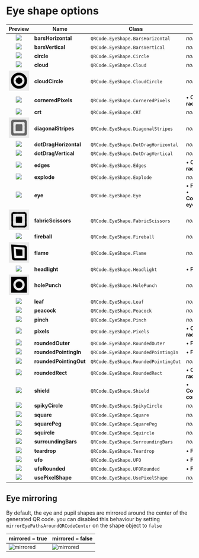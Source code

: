# Eye shape options

|  Preview  |  Name  | Class |  Options  | 
|:-------------:|-----------|---------|---------|
| <a href="../../Art/images/eye_barsHorizontal.png"><img src="../../Art/images/eye_barsHorizontal.png" width="75" /></a> | __barsHorizontal__ | `QRCode.EyeShape.BarsHorizontal` | _none_ |
| <a href="../../Art/images/eye_barsVertical.png"><img src="../../Art/images/eye_barsVertical.png" width="75" /></a> | __barsVertical__ | `QRCode.EyeShape.BarsVertical` | _none_ |
| <a href="../../Art/images/eye_circle.png"><img src="../../Art/images/eye_circle.png" width="75" /></a> | __circle__ | `QRCode.EyeShape.Circle` | _none_ |
| <a href="../../Art/images/eye_cloud.png"><img src="../../Art/images/eye_cloud.png" width="75" /></a> | __cloud__ | `QRCode.EyeShape.Cloud` | _none_ |
| <a href="../../Art/images/eye_cloudCircle.png"><img src="../../Art/images/eye_cloudCircle.png" width="75" /></a> | __cloudCircle__ | `QRCode.EyeShape.CloudCircle` | _none_ |
| <a href="../../Art/images/eye_corneredPixels.png"><img src="../../Art/images/eye_corneredPixels.png" width="75" /></a> | __corneredPixels__ | `QRCode.EyeShape.CorneredPixels` | • __Corner radius__<br/> |
| <a href="../../Art/images/eye_crt.png"><img src="../../Art/images/eye_crt.png" width="75" /></a> | __crt__ | `QRCode.EyeShape.CRT` | _none_ |
| <a href="../../Art/images/eye_diagonalStripes.png"><img src="../../Art/images/eye_diagonalStripes.png" width="75" /></a> | __diagonalStripes__ | `QRCode.EyeShape.DiagonalStripes` | _none_ |
| <a href="../../Art/images/eye_dotDragHorizontal.png"><img src="../../Art/images/eye_dotDragHorizontal.png" width="75" /></a> | __dotDragHorizontal__ | `QRCode.EyeShape.DotDragHorizontal` | _none_ |
| <a href="../../Art/images/eye_dotDragVertical.png"><img src="../../Art/images/eye_dotDragVertical.png" width="75" /></a> | __dotDragVertical__ | `QRCode.EyeShape.DotDragVertical` | _none_ |
| <a href="../../Art/images/eye_edges.png"><img src="../../Art/images/eye_edges.png" width="75" /></a> | __edges__ | `QRCode.EyeShape.Edges` | • __Corner radius__<br/> |
| <a href="../../Art/images/eye_explode.png"><img src="../../Art/images/eye_explode.png" width="75" /></a> | __explode__ | `QRCode.EyeShape.Explode` | _none_ |
| <a href="../../Art/images/eye_eye.png"><img src="../../Art/images/eye_eye.png" width="75" /></a> | __eye__ | `QRCode.EyeShape.Eye` | • __Flippable__<br/>• __Configurable eye corners__<br/> |
| <a href="../../Art/images/eye_fabricScissors.png"><img src="../../Art/images/eye_fabricScissors.png" width="75" /></a> | __fabricScissors__ | `QRCode.EyeShape.FabricScissors` | _none_ |
| <a href="../../Art/images/eye_fireball.png"><img src="../../Art/images/eye_fireball.png" width="75" /></a> | __fireball__ | `QRCode.EyeShape.Fireball` | _none_ |
| <a href="../../Art/images/eye_flame.png"><img src="../../Art/images/eye_flame.png" width="75" /></a> | __flame__ | `QRCode.EyeShape.Flame` | _none_ |
| <a href="../../Art/images/eye_headlight.png"><img src="../../Art/images/eye_headlight.png" width="75" /></a> | __headlight__ | `QRCode.EyeShape.Headlight` | • __Flippable__<br/> |
| <a href="../../Art/images/eye_holePunch.png"><img src="../../Art/images/eye_holePunch.png" width="75" /></a> | __holePunch__ | `QRCode.EyeShape.HolePunch` | _none_ |
| <a href="../../Art/images/eye_leaf.png"><img src="../../Art/images/eye_leaf.png" width="75" /></a> | __leaf__ | `QRCode.EyeShape.Leaf` | _none_ |
| <a href="../../Art/images/eye_peacock.png"><img src="../../Art/images/eye_peacock.png" width="75" /></a> | __peacock__ | `QRCode.EyeShape.Peacock` | _none_ |
| <a href="../../Art/images/eye_pinch.png"><img src="../../Art/images/eye_pinch.png" width="75" /></a> | __pinch__ | `QRCode.EyeShape.Pinch` | _none_ |
| <a href="../../Art/images/eye_pixels.png"><img src="../../Art/images/eye_pixels.png" width="75" /></a> | __pixels__ | `QRCode.EyeShape.Pixels` | • __Corner radius__<br/> |
| <a href="../../Art/images/eye_roundedOuter.png"><img src="../../Art/images/eye_roundedOuter.png" width="75" /></a> | __roundedOuter__ | `QRCode.EyeShape.RoundedOuter` | • __Flippable__<br/> |
| <a href="../../Art/images/eye_roundedPointingIn.png"><img src="../../Art/images/eye_roundedPointingIn.png" width="75" /></a> | __roundedPointingIn__ | `QRCode.EyeShape.RoundedPointingIn` | • __Flippable__<br/> |
| <a href="../../Art/images/eye_roundedPointingOut.png"><img src="../../Art/images/eye_roundedPointingOut.png" width="75" /></a> | __roundedPointingOut__ | `QRCode.EyeShape.RoundedPointingOut` | _none_ |
| <a href="../../Art/images/eye_roundedRect.png"><img src="../../Art/images/eye_roundedRect.png" width="75" /></a> | __roundedRect__ | `QRCode.EyeShape.RoundedRect` | • __Corner radius__<br/> |
| <a href="../../Art/images/eye_shield.png"><img src="../../Art/images/eye_shield.png" width="75" /></a> | __shield__ | `QRCode.EyeShape.Shield` | • __Configurable corners__<br/> |
| <a href="../../Art/images/eye_spikyCircle.png"><img src="../../Art/images/eye_spikyCircle.png" width="75" /></a> | __spikyCircle__ | `QRCode.EyeShape.SpikyCircle` | _none_ |
| <a href="../../Art/images/eye_square.png"><img src="../../Art/images/eye_square.png" width="75" /></a> | __square__ | `QRCode.EyeShape.Square` | _none_ |
| <a href="../../Art/images/eye_squarePeg.png"><img src="../../Art/images/eye_squarePeg.png" width="75" /></a> | __squarePeg__ | `QRCode.EyeShape.SquarePeg` | _none_ |
| <a href="../../Art/images/eye_squircle.png"><img src="../../Art/images/eye_squircle.png" width="75" /></a> | __squircle__ | `QRCode.EyeShape.Squircle` | _none_ |
| <a href="../../Art/images/eye_surroundingBars.png"><img src="../../Art/images/eye_surroundingBars.png" width="75" /></a> | __surroundingBars__ | `QRCode.EyeShape.SurroundingBars` | _none_ |
| <a href="../../Art/images/eye_teardrop.png"><img src="../../Art/images/eye_teardrop.png" width="75" /></a> | __teardrop__ | `QRCode.EyeShape.Teardrop` | • __Flippable__<br/> |
| <a href="../../Art/images/eye_ufo.png"><img src="../../Art/images/eye_ufo.png" width="75" /></a> | __ufo__ | `QRCode.EyeShape.UFO` | • __Flippable__<br/> |
| <a href="../../Art/images/eye_ufoRounded.png"><img src="../../Art/images/eye_ufoRounded.png" width="75" /></a> | __ufoRounded__ | `QRCode.EyeShape.UFORounded` | • __Flippable__<br/> |
| <a href="../../Art/images/eye_usePixelShape.png"><img src="../../Art/images/eye_usePixelShape.png" width="75" /></a> | __usePixelShape__ | `QRCode.EyeShape.UsePixelShape` | _none_ |

## Eye mirroring

By default, the eye and pupil shapes are mirrored around the center of the generated QR code. you can disabled this
behaviour by setting `mirrorEyePathsAroundQRCodeCenter` on the shape object to `false` 

| mirrored = true | mirrored = false |
|-----------------|------------------|
| <img src="../../Art/images/mirror-eyes-true.png" width="150" title="mirrored" /> | <img src="../../Art/images/mirror-eyes-false.png" width="150" title="mirrored" /> |
